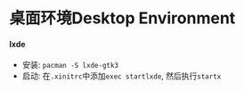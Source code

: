 # 桌面环境Desktop Environment

#### lxde

* 安装: `pacman -S lxde-gtk3`
* 启动: 在`.xinitrc`中添加`exec startlxde`, 然后执行`startx`  


